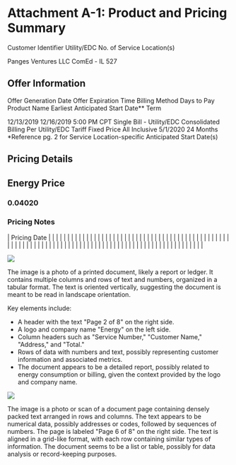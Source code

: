 # Attachment A-1: Product and Pricing Summary 

Customer Identifier
Utility/EDC
No. of Service Location(s)

Panges Ventures LLC
ComEd - IL
527

## Offer Information

Offer Generation Date
Offer Expiration Time
Billing Method
Days to Pay
Product Name
Earliest Anticipated Start Date**
Term

12/13/2019
12/16/2019 5:00 PM CPT
Single Bill - Utility/EDC Consolidated Billing
Per Utility/EDC Tariff
Fixed Price All Inclusive
$5 / 1 / 2020$
24 Months
*Reference pg. 2 for Service Location-specific Anticipated Start Date(s)

## Pricing Details

## Energy Price

### 0.04020

### Pricing Notes

| Pricing Date |  |  |  |  |  |  |  |  |  |  |  |  |  |  |  |  |  |  |  |  |  |  |  |  |  |  |  |  |  |  |  |  |  |  |  |  |  |  |  |  |  |  |  |  |  |  |  |  |  |  |  |  |  |  |  |  |  |  |  |  |  |  |  |  |  |  |  |  |  |  |  |  |  |  |  |  |  |  |  |  |  |  |  |  |  |  |  |  |  |  |  |  |  |  |  |  |  |  |  | 

![](images/img-0.jpeg)

The image is a photo of a printed document, likely a report or ledger. It contains multiple columns and rows of text and numbers, organized in a tabular format. The text is oriented vertically, suggesting the document is meant to be read in landscape orientation. 

Key elements include:

- A header with the text "Page 2 of 8" on the right side.
- A logo and company name "Energy" on the left side.
- Column headers such as "Service Number," "Customer Name," "Address," and "Total."
- Rows of data with numbers and text, possibly representing customer information and associated metrics.
- The document appears to be a detailed report, possibly related to energy consumption or billing, given the context provided by the logo and company name.










![](images/img-1.jpeg)

The image is a photo or scan of a document page containing densely packed text arranged in rows and columns. The text appears to be numerical data, possibly addresses or codes, followed by sequences of numbers. The page is labeled "Page 6 of 8" on the right side. The text is aligned in a grid-like format, with each row containing similar types of information. The document seems to be a list or table, possibly for data analysis or record-keeping purposes.






